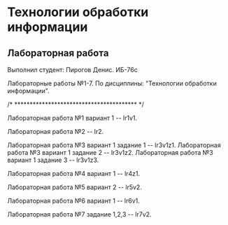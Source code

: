 # Технологии обработки информации
## Лабораторная работа
Выполнил студент: Пирогов Денис. ИБ-76с

Лабораторные работы №1-7.
По дисциплины: "Технологии обработки информации".


/* **************************************** */

Лабораторная работа №1 вариант 1 -- lr1v1.

Лабораторная работа №2  -- lr2.

Лабораторная работа №3 вариант 1 задание 1 -- lr3v1z1.
Лабораторная работа №3 вариант 1 задание 2 -- lr3v1z2.
Лабораторная работа №3 вариант 1 задание 3 -- lr3v1z3.

Лабораторная работа №4 вариант 1 -- lr4z1.

Лабораторная работа №5 вариант 2 -- lr5v2.

Лабораторная работа №6 вариант 1 -- lr6v1.

Лабораторная работа №7 задание 1,2,3 -- lr7v2.
